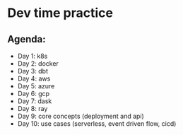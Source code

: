# Dev time practice

## Agenda:
- Day 1: k8s
- Day 2: docker
- Day 3: dbt
- Day 4: aws
- Day 5: azure
- Day 6: gcp
- Day 7: dask
- Day 8: ray
- Day 9: core concepts (deployment and api)
- Day 10: use cases (serverless, event driven flow, cicd)